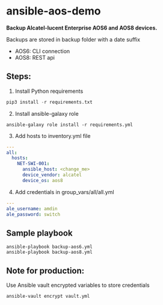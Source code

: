 # ansible-aos-demo
**Backup Alcatel-lucent Enterprise AOS6 and AOS8 devices.**

Backups are stored in backup folder with a date suffix
- AOS6: CLI connection
- AOS8: REST api

## Steps:
1. Install Python requirements
```python
pip3 install -r requirements.txt
```
2. Install ansible-galaxy role
```ansible
ansible-galaxy role install -r requirements.yml
```
3. Add hosts to inventory.yml file
```yaml
---
all:
  hosts:
    NET-SWI-001:
      ansible_host: <change_me>
      device_vendor: alcatel
      device_os: aos8
```
4. Add credentials in group_vars/all/all.yml
```yaml
---
ale_username: amdin
ale_password: switch
```

## Sample playbook
```ansible
ansible-playbook backup-aos6.yml
ansible-playbook backup-aos8.yml
```

## Note for production:
Use Ansible vault encrypted variables to store credentials
```ansible
ansible-vault encrypt vault.yml
```